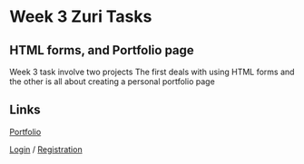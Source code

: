# Week 3 Zuri Tasks 


## HTML forms, and Portfolio page
Week 3 task involve two projects
The first deals with using HTML forms and the other is all about creating a personal portfolio page


## Links
[Portfolio](https://week3-frontend-task-a.chisomchris.repl.co)

[Login](https://week-3-frontent-task-b.chisomchris.repl.co) / [Registration ](https://week-3-frontent-task-b.chisomchris.repl.co/registration.html)
